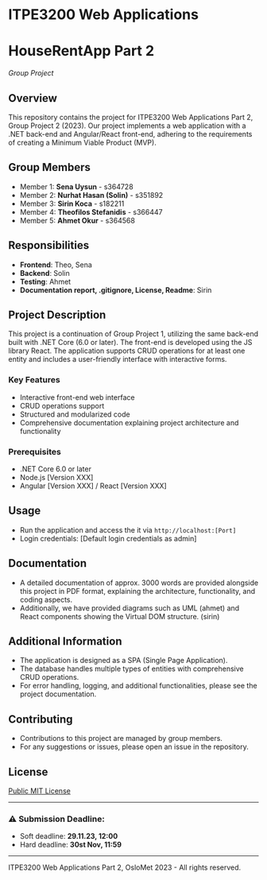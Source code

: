 # ITPE3200 Web Applications 
# HouseRentApp Part 2
_Group Project_

## Overview
This repository contains the project for ITPE3200 Web Applications Part 2, Group Project 2 (2023). Our project implements a web application with a .NET back-end and Angular/React front-end, adhering to the requirements of creating a Minimum Viable Product (MVP).

## Group Members
- Member 1: **Sena Uysun** - s364728
- Member 2: **Nurhat Hasan (Solin)** - s351892
- Member 3: **Sirin Koca** - s182211
- Member 4: **Theofilos Stefanidis** - s366447
- Member 5: **Ahmet Okur** - s364568

## Responsibilities 
- **Frontend**: Theo, Sena
- **Backend**: Solin
- **Testing**: Ahmet
- **Documentation report, .gitignore, License, Readme**: Sirin 

## Project Description
This project is a continuation of Group Project 1, utilizing the same back-end built with .NET Core (6.0 or later). The front-end is developed using the JS library React. The application supports CRUD operations for at least one entity and includes a user-friendly interface with interactive forms.

### Key Features
- Interactive front-end web interface
- CRUD operations support
- Structured and modularized code
- Comprehensive documentation explaining project architecture and functionality

### Prerequisites
- .NET Core 6.0 or later
- Node.js [Version XXX]
- Angular [Version XXX] / React [Version XXX]

## Usage
- Run the application and access the it via `http://localhost:[Port]`
- Login credentials: [Default login credentials as admin]

## Documentation
- A detailed documentation of approx. 3000 words are provided alongside this project in PDF format, explaining the architecture, functionality, and coding aspects.
- Additionally, we have provided diagrams such as UML (ahmet) and React components showing the Virtual DOM structure.  (sirin)

## Additional Information
- The application is designed as a SPA (Single Page Application).
- The database handles multiple types of entities with comprehensive CRUD operations.
- For error handling, logging, and additional functionalities, please see the project documentation.

## Contributing
- Contributions to this project are managed by group members.
- For any suggestions or issues, please open an issue in the repository.

## License
[Public MIT License](https://github.com/a-sena/Project2_HouseRentApp/blob/master/LICENSE)

---

### :warning: Submission Deadline:
- Soft deadline: **29.11.23, 12:00**
- Hard deadline: **30st Nov, 11:59**

---

ITPE3200 Web Applications Part 2, OsloMet 2023 - All rights reserved. 
